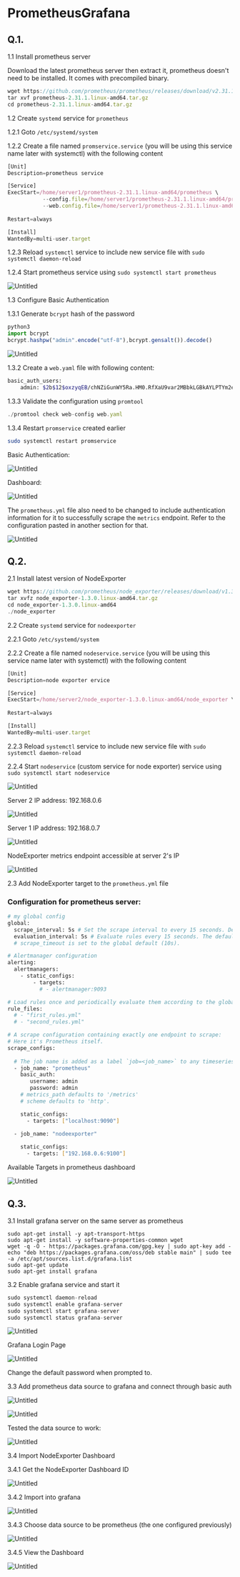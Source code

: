 # PrometheusGrafana

## Q.1.

1.1 Install prometheus server

Download the latest prometheus server then extract it, prometheus doesn't need to be installed. It comes with precompiled binary.

```jsx
wget https://github.com/prometheus/prometheus/releases/download/v2.31.1/prometheus-2.31.1.linux-amd64.tar.gz
tar xvf prometheus-2.31.1.linux-amd64.tar.gz
cd prometheus-2.31.1.linux-amd64.tar.gz
```

1.2 Create `systemd` service for `prometheus`

1.2.1 Goto `/etc/systemd/system` 

1.2.2 Create a file named `promservice.service` (you will be using this service name later with systemctl) with the following content

```jsx
[Unit]
Description=prometheus service

[Service]
ExecStart=/home/server1/prometheus-2.31.1.linux-amd64/prometheus \
           --config.file=/home/server1/prometheus-2.31.1.linux-amd64/prometheus.yml \
           --web.config.file=/home/server1/prometheus-2.31.1.linux-amd64/web.yaml
        
Restart=always

[Install]
WantedBy=multi-user.target
```

1.2.3 Reload `systemctl` service to include new service file with `sudo systemctl daemon-reload`

1.2.4 Start prometheus service using `sudo systemctl start prometheus`

![Untitled](images/Untitled.png)

1.3  Configure Basic Authentication

1.3.1 Generate `bcrypt` hash of the password

```jsx
python3
import bcrypt
bcrypt.hashpw("admin".encode("utf-8"),bcrypt.gensalt()).decode()
```

![Untitled](images/Untitled%201.png)

1.3.2 Create a `web.yaml` file with following content:

```bash
basic_auth_users:
    admin: $2b$12$oxzyqEB/chNZiGunWY5Ra.HM0.RfXaU9var2MBbkLGBkAYLPTYm2e
```

1.3.3 Validate the configuration using `promtool`

```jsx
./promtool check web-config web.yaml
```

1.3.4 Restart `promservice` created earlier

```bash
sudo systemctl restart promservice
```

Basic Authentication:

![Untitled](images/Untitled%202.png)

Dashboard:

![Untitled](images/Untitled%203.png)

The `prometheus.yml` file also need to be changed to include authentication information for it to successfully scrape the `metrics` endpoint. Refer to the configuration pasted in another section for that.

![Untitled](images/Untitled%204.png)

## Q.2.

2.1 Install latest version of NodeExporter

```jsx
wget https://github.com/prometheus/node_exporter/releases/download/v1.3.0/node_exporter-1.3.0.linux-amd64.tar.gz
tar xvfz node_exporter-1.3.0.linux-amd64.tar.gz
cd node_exporter-1.3.0.linux-amd64
./node_exporter
```

2.2  Create `systemd` service for `nodeexporter`

2.2.1 Goto `/etc/systemd/system` 

2.2.2 Create a file named `nodeservice.service` (you will be using this service name later with systemctl) with the following content

```jsx
[Unit]
Description=node exporter ervice

[Service]
ExecStart=/home/server2/node_exporter-1.3.0.linux-amd64/node_exporter \
         
Restart=always

[Install]
WantedBy=multi-user.target
```

2.2.3 Reload `systemctl` service to include new service file with `sudo systemctl daemon-reload`

2.2.4 Start `nodeservice` (custom service for node exporter) service using `sudo systemctl start nodeservice`

![Untitled](images/Untitled%205.png)

Server 2 IP address: 192.168.0.6

![Untitled](images/Untitled%206.png)

Server 1 IP address: 192.168.0.7

![Untitled](images/Untitled%207.png)

NodeExporter metrics endpoint accessible at server 2's IP

![Untitled](images/Untitled%208.png)

2.3 Add NodeExporter target to the `prometheus.yml` file

### Configuration for prometheus server:

```bash
# my global config
global:
  scrape_interval: 5s # Set the scrape interval to every 15 seconds. Default is every 1 minute.
  evaluation_interval: 5s # Evaluate rules every 15 seconds. The default is every 1 minute.
  # scrape_timeout is set to the global default (10s).

# Alertmanager configuration
alerting:
  alertmanagers:
    - static_configs:
        - targets:
          # - alertmanager:9093

# Load rules once and periodically evaluate them according to the global 'evaluation_interval'.
rule_files:
  # - "first_rules.yml"
  # - "second_rules.yml"

# A scrape configuration containing exactly one endpoint to scrape:
# Here it's Prometheus itself.
scrape_configs:
  
  # The job name is added as a label `job=<job_name>` to any timeseries scraped from this config.
  - job_name: "prometheus"
    basic_auth:
       username: admin
       password: admin
    # metrics_path defaults to '/metrics'
    # scheme defaults to 'http'.

    static_configs:
      - targets: ["localhost:9090"]

  - job_name: "nodeexporter"
   
    static_configs:
      - targets: ["192.168.0.6:9100"]
```

Available Targets in prometheus dashboard

![Untitled](images/Untitled%209.png)

## Q.3.

3.1 Install grafana server on the same server as prometheus

```
sudo apt-get install -y apt-transport-https
sudo apt-get install -y software-properties-common wget
wget -q -O - https://packages.grafana.com/gpg.key | sudo apt-key add -
echo "deb https://packages.grafana.com/oss/deb stable main" | sudo tee -a /etc/apt/sources.list.d/grafana.list
sudo apt-get update
sudo apt-get install grafana
```

3.2 Enable grafana service and start it

```jsx
sudo systemctl daemon-reload
sudo systemctl enable grafana-server
sudo systemctl start grafana-server
sudo systemctl status grafana-server
```

![Untitled](images/Untitled%2010.png)

Grafana Login Page

![Untitled](images/Untitled%2011.png)

Change the default password when prompted to.

3.3 Add prometheus data source to grafana and connect through basic auth

![Untitled](images/Untitled%2012.png)

![Untitled](images/Untitled%2013.png)

Tested the data source to work:

![Untitled](images/Untitled%2014.png)

3.4 Import NodeExporter Dashboard

3.4.1 Get the NodeExporter Dashboard ID

![Untitled](images/Untitled%2015.png)

3.4.2 Import into grafana

![Untitled](images/Untitled%2016.png)

3.4.3 Choose data source to be prometheus (the one configured previously)

![Untitled](images/Untitled%2017.png)

3.4.5 View the Dashboard

![Untitled](images/Untitled%2018.png)
